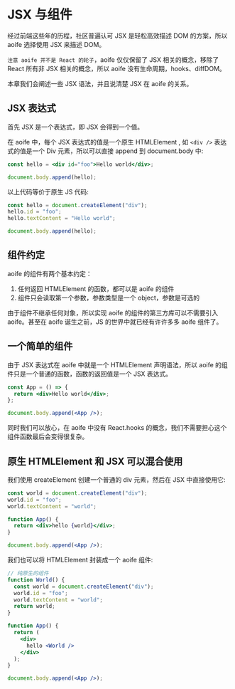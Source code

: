 # JSX 与组件

经过前端这些年的历程，社区普遍认可 JSX 是轻松高效描述 DOM 的方案，所以 aoife 选择使用 JSX 来描述 DOM。

`注意 aoife 并不是 React 的轮子`，aoife 仅仅保留了 JSX 相关的概念，移除了 React 所有非 JSX 相关的概念，所以 aoife 没有生命周期，hooks、diffDOM。

本章我们会阐述一些 JSX 语法，并且说清楚 JSX 在 aoife 的关系。

## JSX 表达式

首先 JSX 是一个表达式，即 JSX 会得到一个值。

在 aoife 中，每个 JSX 表达式的值是一个原生 HTMLElement , 如 `<div />` 表达式的值是一个 Div 元素，所以可以直接 append 到 document.body 中:

```jsx
const hello = <div id="foo">Hello world</div>;

document.body.append(hello);
```

以上代码等价于原生 JS 代码:

```jsx
const hello = document.createElement("div");
hello.id = "foo";
hello.textContent = "Hello world";

document.body.append(hello);
```

## 组件约定

aoife 的组件有两个基本约定：

1. 任何返回 HTMLElement 的函数，都可以是 aoife 的组件
2. 组件只会读取第一个参数，参数类型是一个 object，参数是可选的

由于组件不继承任何对象，所以实现 aoife 的组件的第三方库可以不需要引入 aoife。甚至在 aoife 诞生之前，JS 的世界中就已经有许许多多 aoife 组件了。

## 一个简单的组件

由于 JSX 表达式在 aoife 中就是一个 HTMLElement 声明语法，所以 aoife 的组件只是一个普通的函数，函数的返回值是一个 JSX 表达式。

```jsx
const App = () => {
  return <div>Hello world</div>;
};

document.body.append(<App />);
```

同时我们可以放心，在 aoife 中没有 React.hooks 的概念，我们不需要担心这个组件函数最后会变得很复杂。

## 原生 HTMLElement 和 JSX 可以混合使用

我们使用 createElement 创建一个普通的 div 元素，然后在 JSX 中直接使用它:

```jsx
const world = document.createElement("div");
world.id = "foo";
world.textContent = "world";

function App() {
  return <div>hello {world}</div>;
}

document.body.append(<App />);
```

我们也可以将 HTMLElement 封装成一个 aoife 组件:

```jsx
// 纯原生的组件
function World() {
  const world = document.createElement("div");
  world.id = "foo";
  world.textContent = "world";
  return world;
}

function App() {
  return (
    <div>
      hello <World />
    </div>
  );
}

document.body.append(<App />);
```
